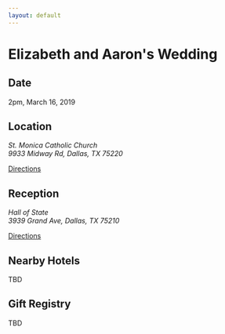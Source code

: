 ```yaml
---
layout: default
---
```


Elizabeth and Aaron's Wedding
===

Date
---
<p><time datetime="2019-03-16 14:00:00 -05:00">2pm, March 16, 2019</time></p>

Location
---

<address>St. Monica Catholic Church<br>9933 Midway Rd, Dallas, TX 75220</address>

[Directions](https://goo.gl/maps/xTakWvMqJDH2)

Reception
---

<address>Hall of State<br>3939 Grand Ave, Dallas, TX 75210</address>

[Directions](https://goo.gl/maps/y5st2NpNgXz)

Nearby Hotels
---

TBD

Gift Registry
---

TBD
